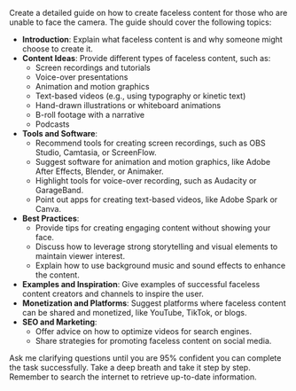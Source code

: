 Create a detailed guide on how to create faceless content for those who are unable to face the camera. The guide should cover the following topics:

- **Introduction**: Explain what faceless content is and why someone might choose to create it.
- **Content Ideas**: Provide different types of faceless content, such as:
  - Screen recordings and tutorials
  - Voice-over presentations
  - Animation and motion graphics
  - Text-based videos (e.g., using typography or kinetic text)
  - Hand-drawn illustrations or whiteboard animations
  - B-roll footage with a narrative
  - Podcasts
- **Tools and Software**:
  - Recommend tools for creating screen recordings, such as OBS Studio, Camtasia, or ScreenFlow.
  - Suggest software for animation and motion graphics, like Adobe After Effects, Blender, or Animaker.
  - Highlight tools for voice-over recording, such as Audacity or GarageBand.
  - Point out apps for creating text-based videos, like Adobe Spark or Canva.
- **Best Practices**:
  - Provide tips for creating engaging content without showing your face.
  - Discuss how to leverage strong storytelling and visual elements to maintain viewer interest.
  - Explain how to use background music and sound effects to enhance the content.
- **Examples and Inspiration**: Give examples of successful faceless content creators and channels to inspire the user.
- **Monetization and Platforms**: Suggest platforms where faceless content can be shared and monetized, like YouTube, TikTok, or blogs.
- **SEO and Marketing**:
  - Offer advice on how to optimize videos for search engines.
  - Share strategies for promoting faceless content on social media.

Ask me clarifying questions until you are 95% confident you can complete the task successfully. Take a deep breath and take it step by step. Remember to search the internet to retrieve up-to-date information.